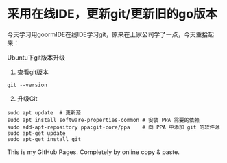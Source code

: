 # 采用在线IDE，更新git/更新旧的go版本

今天学习用goormIDE在线IDE学习git，原来在上家公司学了一点，今天重拾起来：


Ubuntu下git版本升级

1. 查看git版本
```
git --version
```
2. 升级Git
```
sudo apt update  # 更新源
sudo apt install software-properties-common # 安装 PPA 需要的依赖
sudo add-apt-repository ppa:git-core/ppa    # 向 PPA 中添加 git 的软件源
sudo apt-get update
sudo apt-get install git
```

This is my GitHub Pages.
Completely by online copy & paste.
